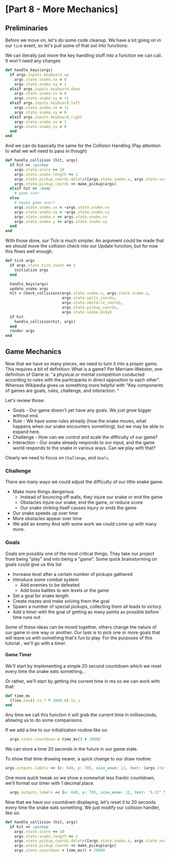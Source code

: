 # [Part 8 - More Mechanics]

## Preliminaries
Before we move on, let's do some code cleanup.   We have a lot going on in our `tick` event, so let's pull some of that out into functions:

We can literally just move the key handling stuff into a function we can call. It won't need any changes
```ruby
def handle_keys(args)
  if args.inputs.keyboard.up
    args.state.snake.vx = 0
    args.state.snake.vy = 1
  elsif args.inputs.keyboard.down
    args.state.snake.vx = 0
    args.state.snake.vy = -1
  elsif args.inputs.keyboard.left
    args.state.snake.vx = -1
    args.state.snake.vy = 0
  elsif args.inputs.keyboard.right
    args.state.snake.vx = 1
    args.state.snake.vy = 0
  end
end
```

And we can do basically the same for the Collision Handling (Pay attention to what we will need to pass in though)
```ruby
def handle_collision (hit, args)
  if hit == :pickup
    args.state.score += 10
    args.state.snake.length += 1
    args.state.pickup_coords.delete([args.state.snake.x, args.state.snake.y])
    args.state.pickup_coords << make_pickup(args)
  elsif hit == :body
    # game over
  else
    # maybe game over?
    args.state.snake.vx = -args.state.snake.vx
    args.state.snake.vy = -args.state.snake.vy
    args.state.snake.x += args.state.snake.vx
    args.state.snake.y += args.state.snake.vy
  end
end
```

With those done, our Tick is much simpler.  An argument could be made that we should move the collision check into our Update function, but for now this flows well enough.
```ruby
def tick args
  if args.state.tick_count <= 1
    initialize args
  end

  handle_keys(args)
  update_snake args
  hit = check_collisions(args.state.snake.x, args.state.snake.y,
                         args.state.walls_coords,
                         args.state.obstacle_coords,
                         args.state.pickup_coords,
                         args.state.snake.body)
  if hit
    handle_collision(hit, args)
  end
  render args
end
```

## Game Mechanics
Now that we have so many pieces, we need to turn it into a proper game.  This requires a bit of definition: What is a game?
Per Merriam-Webster, one definition of Game is: "a physical or mental competition conducted according to rules with the participants in direct opposition to each other".
Whereas Wikipedia gives us something more helpful with "Key components of games are goals, rules, challenge, and interaction. "

Let's review those:
* Goals - Our game doesn't yet have any goals.  We just grow bigger without end.
* Rule - We have some rules already (how the snake moves, what happens when our snake encounters something), but we may be able to expand here.
* Challenge - How can we control and scale the difficulty of our game?
* Interaction - Our snake already responds to our input, and the game world responds to the snake in various ways.  Can we play with that?

Clearly we need to focus on `Challenge`, and `Goals`.

### Challenge
There are many ways we could adjust the difficulty of our little snake game:
* Make more things dangerous
  * Instead of bouncing off walls, they injure our snake or end the game
  * Obstacles injure our snake, end the game, or reduce score
  * Our snake striking itself causes injury or ends the game
* Our snake speeds up over time
* More obstacles appear over time
* We add an enemy
And with some work we could come up with many more.
  

### Goals
Goals are possibly one of the most critical things.  They take our project from being "play" and into being a "game".  Some quick brainstorming on goals could give us this list
* Increase level after a certain number of pickups gathered
* Introduce some combat system
  * Add enemies to be defeated
  * Add boss battles to win levels or the game
* Set a goal for snake length
* Create mazes and make solving them the goal
* Spawn a number of special pickups, collecting them all leads to victory
* Add a timer with the goal of getting as many points as possible before time runs out

Some of these ideas can be mixed together, others change the nature of our game in one way or another.  Our task is to pick one or more goals that will leave us with something that's fun to play.  For the purposes of this tutorial , we'll go with a timer.

#### Game Timer
We'll start by implementing a simple 20 second countdown which we reset every time the snake eats something...

Or rather, we'll start by getting the current time in ms so we can work with that:
```ruby
def time_ms
  (Time.now().to_f * 1000.0).to_i
end
```
Any time we call this function it will grab the current time in milliseconds, allowing us to do some comparisons.

If we add a line to our initialization routine like so:
```ruby
  args.state.countdown = time_ms() + 20000
```
We can store a time 20 seconds in the future in our game state.

To show that time drawing nearer, a quick change to our draw routine:
```ruby
args.outputs.labels << {x: 640, y: 705, size_enum: 12, text: (args.state.countdown - time_ms())/1000, r: 0, g: 255, b: 255}
```

One more quick tweak so we show a somewhat less frantic countdown, we'll format our timer with 1 decimal place.
```ruby
  args.outputs.labels << {x: 640, y: 705, size_enum: 12, text: '%.1f' % ((args.state.countdown - time_ms())/1000), r: 0, g: 255, b: 255}
```

Now that we have our countdown displaying, let's reset it to 20 seconds every time the snake eats something.   We just modify our collision handler, like so:
```ruby
def handle_collision (hit, args)
  if hit == :pickup
    args.state.score += 10
    args.state.snake.length += 1
    args.state.pickup_coords.delete([args.state.snake.x, args.state.snake.y])
    args.state.pickup_coords << make_pickup(args)
    args.state.countdown = time_ms() + 20000
```

